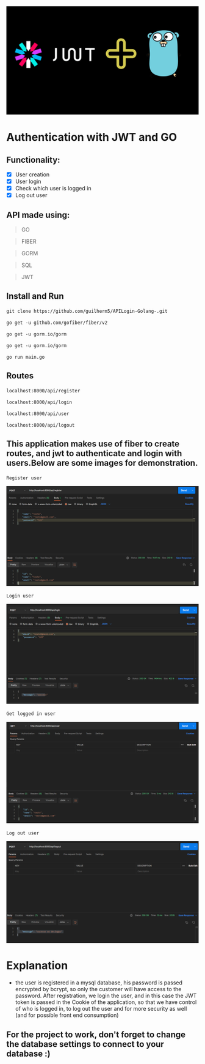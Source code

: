 <img src="img/img-go.png" alt="">


# Authentication with JWT and GO 

## Functionality:
- [x] User creation
- [x] User login
- [x] Check which user is logged in
- [x] Log out user

## API made using:
>GO

>FIBER

>GORM

>SQL

>JWT

## Install and Run

```
git clone https://github.com/guilherm5/APILogin-Golang-.git 
```

```
go get -u github.com/gofiber/fiber/v2
```
```
go get -u gorm.io/gorm
```
```
go get -u gorm.io/gorm
```
```
go run main.go
```

## Routes 
```
localhost:8000/api/register
```

```
localhost:8000/api/login
```

```
localhost:8000/api/user
```

```
localhost:8000/api/logout
```
## This application makes use of fiber to create routes, and jwt to authenticate and login with users.Below are some images for demonstration.

```
Register user
```
<img src="img/registerUser.png" alt="">

```
Login user
```
<img src="img/loginUser.png" alt="">

```
Get logged in user
```
<img src="img/checkUser.png" alt="">


```
Log out user
```

<img src="img/deslogarUser.png" alt="">

# Explanation

- the user is registered in a mysql database, his password is passed encrypted by bcrypt, so only the customer will have access to the password. After registration, we login the user, and in this case the JWT token is passed in the Cookie of the application, so that we have control of who is logged in, to log out the user and for more security as well (and for possible front end consumption)


## For the project to work, don't forget to change the database settings to connect to your database :)



